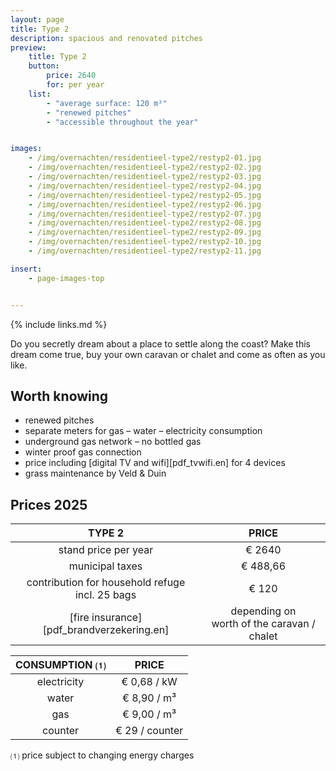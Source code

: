 ```yaml
---
layout: page
title: Type 2
description: spacious and renovated pitches
preview:
    title: Type 2
    button:
        price: 2640
        for: per year
    list:
        - "average surface: 120 m²"
        - "renewed pitches"
        - "accessible throughout the year"


images:
    - /img/overnachten/residentieel-type2/restyp2-01.jpg
    - /img/overnachten/residentieel-type2/restyp2-02.jpg
    - /img/overnachten/residentieel-type2/restyp2-03.jpg
    - /img/overnachten/residentieel-type2/restyp2-04.jpg
    - /img/overnachten/residentieel-type2/restyp2-05.jpg
    - /img/overnachten/residentieel-type2/restyp2-06.jpg
    - /img/overnachten/residentieel-type2/restyp2-07.jpg
    - /img/overnachten/residentieel-type2/restyp2-08.jpg
    - /img/overnachten/residentieel-type2/restyp2-09.jpg
    - /img/overnachten/residentieel-type2/restyp2-10.jpg
    - /img/overnachten/residentieel-type2/restyp2-11.jpg

insert:
    - page-images-top


---
```


{% include links.md %}

Do you secretly dream about a place to settle along the coast? Make this dream come true, buy your own caravan or chalet and come as often as you like.


## Worth knowing

- renewed pitches
- separate meters for gas – water – electricity consumption
- underground gas network – no bottled gas
- winter proof gas connection
- price including [digital TV and wifi][pdf_tvwifi.en] for 4 devices
- grass maintenance by Veld & Duin


## Prices 2025

TYPE 2                |PRICE           |
:--------------------:|:--------------:|
stand price per year  | € 2640        
municipal taxes       | € 488,66
contribution for household refuge<br>incl. 25 bags<br> | € 120
[fire insurance][pdf_brandverzekering.en]      |depending on <br>worth of the caravan / chalet

CONSUMPTION ⑴        |PRICE          |
:--------------------:|:-------------:|
electricity           | € 0,68 / kW        
water                 | € 8,90 / m³  
gas                   | € 9,00 / m³       
counter               | € 29 / counter

⑴ price subject to changing energy charges
